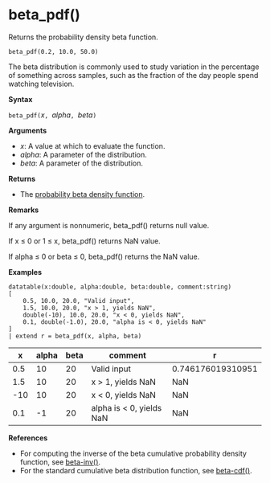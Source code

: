 # beta_pdf()

Returns the probability density beta function.

<!-- csl -->
```
beta_pdf(0.2, 10.0, 50.0)
```

The beta distribution is commonly used to study variation in the percentage of something across samples, such as the fraction of the day people spend watching television.

**Syntax**

`beta_pdf(`*x*`, `*alpha*`, `*beta*`)`

**Arguments**

* *x*: A value at which to evaluate the function.
* *alpha*: A parameter of the distribution.
* *beta*: A parameter of the distribution.

**Returns**

* The [probability beta density function](https://en.wikipedia.org/wiki/Beta_distribution#Probability_density_function).

**Remarks**

If any argument is nonnumeric, beta_pdf() returns null value.

If x ≤ 0 or 1 ≤ x, beta_pdf() returns NaN value.

If alpha ≤ 0 or beta ≤ 0, beta_pdf() returns the NaN value.

**Examples**

<!-- csl: https://help.kusto.windows.net/Samples -->
```
datatable(x:double, alpha:double, beta:double, comment:string)
[
    0.5, 10.0, 20.0, "Valid input",
    1.5, 10.0, 20.0, "x > 1, yields NaN",
    double(-10), 10.0, 20.0, "x < 0, yields NaN",
    0.1, double(-1.0), 20.0, "alpha is < 0, yields NaN"
]
| extend r = beta_pdf(x, alpha, beta)
```

|x|alpha|beta|comment|r|
|---|---|---|---|---|
|0.5|10|20|Valid input|0.746176019310951|
|1.5|10|20|x > 1, yields NaN|NaN|
|-10|10|20|x < 0, yields NaN|NaN|
|0.1|-1|20|alpha is < 0, yields NaN|NaN|

**References**

* For computing the inverse of the beta cumulative probability density function, see [beta-inv()](./beta-invfunction.md).
* For the standard cumulative beta distribution function, see [beta-cdf()](./beta-cdffunction.md).